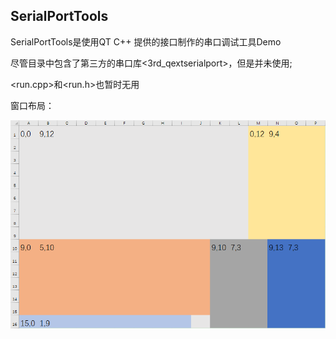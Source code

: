 ## SerialPortTools

SerialPortTools是使用QT C++ 提供的接口制作的串口调试工具Demo

尽管目录中包含了第三方的串口库<3rd_qextserialport>，但是并未使用;

<run.cpp>和<run.h>也暂时无用

窗口布局：

![](img.png)
